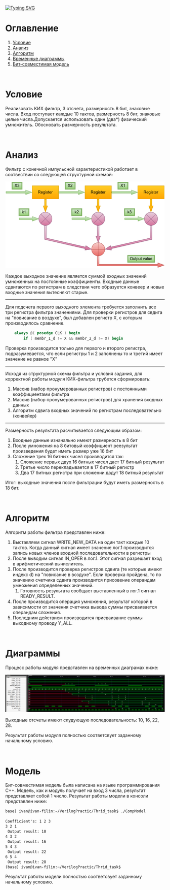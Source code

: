 [![Typing SVG](https://readme-typing-svg.herokuapp.com?size=30&color=22F723&vCenter=true&lines=FIR+filter)](https://git.io/typing-svg)
  
# Оглавление
<div class = "intro">  

1. [Условие](#Условие) 
2. [Анализ](#Анализ) 
3. [Алгоритм](#Алгоритм)  
4. [Временные диаграммы](#Диаграммы)  
5. [Бит-совместимая модель](#модель)  

</div><br>


# Условие  
<p>
Реализовать КИХ фильтр, 3 отсчета, размерность 8 бит, знаковые числа. Вход поступает каждые 10 тактов, размерность 8 бит, знаковые целые числа.Допускается использовать один (два*) физический умножитель. Обосновать размерность
результата.
</p>
<br>  

# Анализ
<p>  

Фильтр с конечной импульсной характеристикой работает в соотвествии со следующей структурной схемой:

![Структурная схема КИХ фильтра](./image/scheme.png "Структурная схема КИХ фильтра")


Каждое выходное значение является суммой входных значений умноженных на постоянные коэффициенты. Входные данные сдвигаются по регистрам в следствии чего образуется конвеер и новые входные значения вытесняют старые.
____

Для подсчета первого выходного элемента требуется заполнить все три регистра фильтра значениями. Для проверки регистров для свдига на "повисание в воздухе", был добавлен регистр X, с которым производилось сравнение. 

```verilog
    always @( posedge CLK ) begin
        if ( membr_1_d != X && membr_2_d != X) begin
```
Проверка производится только для первого и второго регистра, подразумевается, что если регистры 1 и 2 заполнены то и третий имеет значение не равное "X"  
___

Исходя из структурной схемы фильтра и условия задания, для корректной работы модуля КИХ-фильтра трубется сформировать:
1. Массив (набор пронумерованных регистров) с постоянными коэффициентами фильтра
2. Массив (набор пронумерованных регистров) для хранения входных данных
3. Алгоритм сдвига входных значений по регистрам последовательно (конвейер)
____

Размерность результата расчитывается следующим образом:
1. Входные данные изначально имеют размерность в 8 бит
2. После умножения на 8 битовый коэффициент реезультат произведения будет иметь размер уже 16 бит
3. Сложение трех 16 битных чисел производится так:   
    1. Сложение первых двух 16 битных чисел даст 17 битный результат
    2. Третье число перекладывается в 17 битный регистр
    3. Два 17 битных регистра при сложении дадут 18 битный результат

Итог: выходные значения после фильтрации будут иметь размерность в 18 бит.

</p>
<br>  

# Алгоритм  

<p>
 Алгоритм работы фильтра представлен ниже:  
</p>

<div class = "intro">  

1. Выставляем сигнал WRITE_NEW_DATA на один такт каждые 10 тактов. Когда данный сигнал имеет значение лог.1 производится запись новых членов входной последовательности в регистры
2. После выводим сигнал IN_OPER  в лог.1. Этот сигнал разрешает вход в арифметический вычислитель.
3. После производится проверка регистров сдвига (те которые имеют индекс d) на "повисание в воздухе". Если проверка пройдена, то по значению счетчика сдвига производится присовение операндам умножения определенных значений.
    1. Готовность результата сообщает выставленный в лог.1 сигнал READY_RESULT.
5. После производится операция умножения, результат которой в зависимости от значения счетчика вывода суммы присваивается операндам сложения.
6. Последним действием производится присваивание суммы выходному проводу Y_ALL.
    
</div>  
<br>  

# Диаграммы
<p>
Процесс работы модуля представлен на временных диаграмах ниже:
</p>  

![Структурная схема КИХ фильтра](./image/all_diagramm.png "Структурная схема КИХ фильтра")
<p>
Выходные отсчеты имеют слудующую последовательность: 10, 16, 22, 28.   

Результат работы модуля полностью соответсвует заданному начальному условию.
</p>  
<br>  


# Модель
<p>
Бит-совместимая модель была написана на языке программирования C++. Модель, как и модуль получает на вход 3 числа, результат представляет собой 1 число. Результат работы модели в консоли представлен ниже:  


```shell
base) ivan@ivan-filin:~/VerilogPractic/Thrid_task$ ./CompModel 

Coefficient's: 1 2 3
3 2 1 
 Output result: 10
4 3 2 
 Output result: 16
5 4 3 
 Output result: 22
6 5 4 
 Output result: 28
(base) ivan@ivan-filin:~/VerilogPractic/Thrid_task$ 
```
</p>

<p>
Результат работы модели полностью соответсвует заданному начальному условию.
</p>  

<br>  
 

